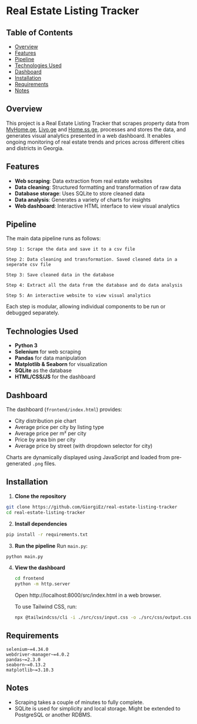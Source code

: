 # Real Estate Listing Tracker

## Table of Contents

* [Overview](#overview)
* [Features](#features)
* [Pipeline](#pipeline)
* [Technologies Used](#technologies-used)
* [Dashboard](#dashboard)
* [Installation](#installation)
* [Requirements](#requirements)
* [Notes](#notes)

## Overview

This project is a Real Estate Listing Tracker that scrapes property data from [MyHome.ge](https://www.myhome.ge/), [Livo.ge](https://livo.ge/) and [Home.ss.ge](https://home.ss.ge/ka/udzravi-qoneba/), processes and stores the data, and generates visual analytics presented in a web dashboard. It enables ongoing monitoring of real estate trends and prices across different cities and districts in Georgia.

## Features

* **Web scraping**: Data extraction from real estate websites
* **Data cleaning**: Structured formatting and transformation of raw data
* **Database storage**: Uses SQLite to store cleaned data
* **Data analysis**: Generates a variety of charts for insights
* **Web dashboard**: Interactive HTML interface to view visual analytics

## Pipeline

The main data pipeline runs as follows:

```
Step 1: Scrape the data and save it to a csv file

Step 2: Data cleaning and transformation. Saved cleaned data in a seperate csv file

Step 3: Save cleaned data in the database

Step 4: Extract all the data from the database and do data analysis

Step 5: An interactive website to view visual analytics
```

Each step is modular, allowing individual components to be run or debugged separately.

## Technologies Used

* **Python 3**
* **Selenium** for web scraping
* **Pandas** for data manipulation
* **Matplotlib & Seaborn** for visualization
* **SQLite** as the database
* **HTML/CSS/JS** for the dashboard

## Dashboard

The dashboard (`frontend/index.html`) provides:

* City distribution pie chart
* Average price per city by listing type
* Average price per m² per city
* Price by area bin per city
* Average price by street (with dropdown selector for city)

Charts are dynamically displayed using JavaScript and loaded from pre-generated `.png` files.

## Installation

1. **Clone the repository**

```bash
git clone https://github.com/GiorgiEz/real-estate-listing-tracker
cd real-estate-listing-tracker
```

2. **Install dependencies**

```bash
pip install -r requirements.txt
```

3. **Run the pipeline**
   Run `main.py`:

```bash
python main.py
```

4. **View the dashboard**
    ```bash
    cd frontend
    python -m http.server
    ```
    Open http://localhost:8000/src/index.html in a web browser.

    To use Tailwind CSS, run:
    ```bash
    npx @tailwindcss/cli -i ./src/css/input.css -o ./src/css/output.css --watch
    ```

## Requirements

```text
selenium~=4.34.0
webdriver-manager~=4.0.2
pandas~=2.3.0
seaborn~=0.13.2
matplotlib~=3.10.3
```

## Notes

* Scraping takes a couple of minutes to fully complete.
* SQLite is used for simplicity and local storage. Might be extended to PostgreSQL or another RDBMS.
